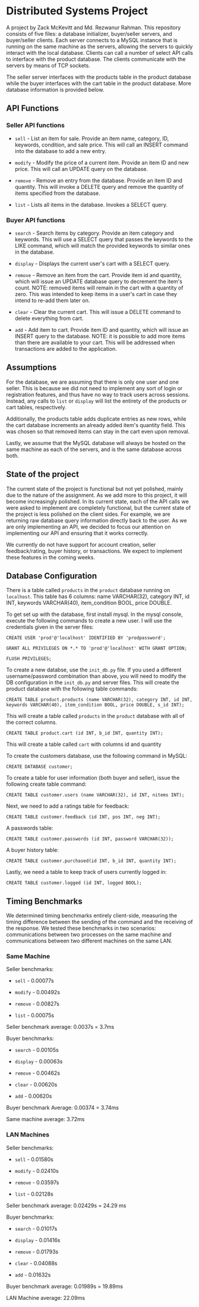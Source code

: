 # Distributed Systems Project

A project by Zack McKevitt and Md. Rezwanur Rahman. This repository consists of five files: a database initializer, buyer/seller servers, and buyer/seller clients. Each server connects to a MySQL instance that is running on the same machine as the servers, allowing the servers to quickly interact with the local database. Clients can call a number of select API calls to interface with the product database. The clients communicate with the servers by means of TCP sockets. 

The seller server interfaces with the products table in the product database while the buyer interfaces with the cart table in the product database. More database information is provided below.

## API Functions

### Seller API functions

- ```sell``` - List an item for sale. Provide an item name, category, ID, keywords, condition, and sale price. This will call an INSERT command into the database to add a new entry.

- ```modify``` - Modify the price of a current item. Provide an item ID and new price. This will call an UPDATE query on the database.

- ```remove``` - Remove an entry from the database. Provide an item ID and quantity. This will invoke a DELETE query and remove the quantity of items specified from the database.

- ```list``` - Lists all items in the database. Invokes a SELECT query.

### Buyer API functions

- ```search``` - Search items by category. Provide an item category and keywords. This will use a SELECT query that passes the keywords to the LIKE command, which will match the provided keywords to similar ones in the database.

- ```display``` - Displays the current user's cart with a SELECT query.

- ```remove``` - Remove an item from the cart. Provide item id and quantity, which will issue an UPDATE database query to decrement the item's count. NOTE: removed items will remain in the cart with a quantity of zero. This was intended to keep items in a user's cart in case they intend to re-add them later on.

- ```clear``` - Clear the current cart. This will issue a DELETE command to delete everything from cart.

- ```add``` - Add item to cart. Provide item ID and quantity, which will issue an INSERT query to the database. NOTE: it is possible to add more items than there are available to your cart. This will be addressed when transactions are added to the application.

## Assumptions

For the database, we are assuming that there is only one user and one seller. This is because we did not need to implement any sort of login or registration features, and thus have no way to track users across sessions. Instead, any calls to ```list``` or ```display``` will list the entirety of the products or cart tables, respectively.

Additionally, the products table adds duplicate entries as new rows, while the cart database increments an already added item's quantity field. This was chosen so that removed items can stay in the cart even upon removal.

Lastly, we assume that the MySQL database will always be hosted on the same machine as each of the servers, and is the same database across both. 

## State of the project

The current state of the project is functional but not yet polished, mainly due to the nature of the assignment. As we add more to this project, it will become increasingly polished. In its current state, each of the API calls we were asked to implement are completely functional, but the current state of the project is less polished on the client sides. For example, we are returning raw database query information directly back to the user. As we are only implementing an API, we decided to focus our attention on implementing our API and ensuring that it works correctly.

We currently do not have support for account creation, seller feedback/rating, buyer history, or transactions. We expect to implement these features in the coming weeks.

## Database Configuration

There is a table called ```products``` in the ```product``` database running on ```localhost```. This table has 6 columns: name VARCHAR(32), category INT, id INT, keywords VARCHAR(40), item_condition BOOL, price DOUBLE.

To get set up with the database, first install mysql. In the mysql console, execute the following commands to create a new user. I will use the credentials given in the server files:

```CREATE USER 'prod'@'localhost' IDENTIFIED BY 'prodpassword';```

```GRANT ALL PRIVILEGES ON *.* TO 'prod'@'localhost' WITH GRANT OPTION;```

```FLUSH PRIVILEGES;```

To create a new databse, use the ```init_db.py``` file. If you used a different username/password combination than above, you will need to modify the DB configuration in the ```init_db.py``` and server files. This will create the product database with the following table commands:

```CREATE TABLE product.products (name VARCHAR(32), category INT, id INT, keywords VARCHAR(40), item_condition BOOL, price DOUBLE, s_id INT);```

This will create a table called ```products``` in the ```product``` database with all of the correct columns.

```CREATE TABLE product.cart (id INT, b_id INT, quantity INT);```

This will create a table called ```cart``` with columns id and quantity

To create the customers database, use the following command in MySQL:

```CREATE DATABASE customer;```

To create a table for user information (both buyer and seller), issue the following create table command:

```CREATE TABLE customer.users (name VARCHAR(32), id INT, nitems INT);```

Next, we need to add a ratings table for feedback:

```CREATE TABLE customer.feedback (id INT, pos INT, neg INT);```

A passwords table:

```CREATE TABLE customer.passwords (id INT, password VARCHAR(32));```

A buyer history table:

```CREATE TABLE customer.purchased(id INT, b_id INT, quantity INT);```

Lastly, we need a table to keep track of users currently logged in:

```CREATE TABLE customer.logged (id INT, logged BOOL);```


## Timing Benchmarks

We determined timing benchmarks entirely client-side, measuring the timing difference between the sending of the command and the receiving of the response. We tested these benchmarks in two scenarios: communications between two processes on the same machine and communications between two different machines on the same LAN.

### Same Machine

Seller benchmarks: 

- ```sell``` - 0.00077s

- ```modify``` - 0.00492s

- ```remove``` - 0.00827s

- ```list``` - 0.00075s

Seller benchmark average: 0.0037s = 3.7ms

Buyer benchmarks:

- ```search``` - 0.00105s

- ```display``` - 0.00063s

- ```remove``` - 0.00462s

- ```clear``` - 0.00620s

- ```add``` - 0.00620s

Buyer benchmark Average: 0.00374 = 3.74ms

Same machine average: 3.72ms

### LAN Machines

Seller benchmarks:

- ```sell``` - 0.01580s

- ```modify``` - 0.02410s

- ```remove``` - 0.03597s

- ```list``` - 0.02128s

Seller benchmark average: 0.02429s = 24.29 ms

Buyer benchmarks:

- ```search``` - 0.01017s

- ```display``` - 0.01416s

- ```remove``` - 0.01793s

- ```clear``` - 0.04088s

- ```add``` - 0.01632s

Buyer benchmark average: 0.01989s = 19.89ms

LAN Machine average: 22.09ms